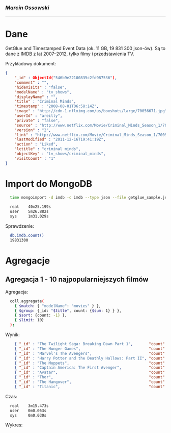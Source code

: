 ### *Marcin Ossowski*

---

# Dane

GetGlue and Timestamped Event Data (ok. 11 GB, 19 831 300 json-ów). Są to dane z IMDB z lat 2007–2012, tylko filmy i przedstawienia TV. 

Przykładowy dokument:
```json
{
	"_id" : ObjectId("546b9e22100835c2fd987536"),
	"comment" : "",
	"hideVisits" : "false",
	"modelName" : "tv_shows",
	"displayName" : "",
	"title" : "Criminal Minds",
	"timestamp" : "2008-08-01T06:58:14Z",
	"image" : "http://cdn-1.nflximg.com/us/boxshots/large/70056671.jpg",
	"userId" : "areilly",
	"private" : "false",
	"source" : "http://www.netflix.com/Movie/Criminal_Minds_Season_1/70056671",
	"version" : "2",
	"link" : "http://www.netflix.com/Movie/Criminal_Minds_Season_1/70056671",
	"lastModified" : "2011-12-16T19:41:19Z",
	"action" : "Liked",
	"lctitle" : "criminal minds",
	"objectKey" : "tv_shows/criminal_minds",
	"visitCount" : "1"
}
```

# Import do MongoDB

```bash
  time mongoimport -d imdb -c imdb --type json --file getglue_sample.json
 
  real	  40m25.199s
  user    5m26.882s
  sys	  1m31.029s
```

Sprawdzenie:
```bash
  db.imdb.count()
  19831300
```

# Agregacje

## Agregacja 1 - 10 najpopularniejszych filmów 


Agregacja:
```bash
  coll.aggregate(
    { $match: { "modelName": "movies" } },
    { $group: {_id: "$title", count: {$sum: 1} } },
    { $sort: {count: -1} },
    { $limit: 10}
  );
```

Wynik:
```json
    { "_id" : "The Twilight Saga: Breaking Dawn Part 1",       "count" : 87521 },
    { "_id" : "The Hunger Games",                              "count" : 79340 },
    { "_id" : "Marvel's The Avengers",                         "count" : 64356 },
    { "_id" : "Harry Potter and the Deathly Hallows: Part II", "count" : 33680 },
    { "_id" : "The Muppets",                                   "count" : 29002 },
    { "_id" : "Captain America: The First Avenger",            "count" : 28406 },
    { "_id" : "Avatar",                                        "count" : 23238 },
    { "_id" : "Thor",                                          "count" : 23207 },
    { "_id" : "The Hangover",                                  "count" : 22709 },
    { "_id" : "Titanic",                                       "count" : 20791 }
```
Czas:
```bash
  real	  3m15.473s
  user	  0m0.053s
  sys	  0m0.030s
```
Wykres:
